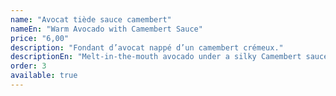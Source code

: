 ```yaml
---
name: "Avocat tiède sauce camembert"
nameEn: "Warm Avocado with Camembert Sauce"
price: "6,00"
description: "Fondant d’avocat nappé d’un camembert crémeux."
descriptionEn: "Melt-in-the-mouth avocado under a silky Camembert sauce."
order: 3
available: true
---
```

